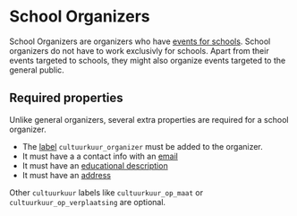 # School Organizers

School Organizers are organizers who have [events for schools](../events/create-school.md). School organizers do not have to work exclusivly for schools.
Apart from their events targeted to schools, they might also organize events targeted to the general public.

## Required properties

Unlike general organizers, several extra properties are required for a school organizer.

* The [label](../shared/labels.md) `cultuurkuur_organizer` must be added to the organizer.
* It must have a a contact info with an [email](/docs/uitdatabank/entry-api/shared/booking-and-contact-info#email)
* It must have an [educational description](/docs/uitdatabank/entry-api/reference/operations/update-a-organizer-educational-description)
* It must have an [address](/docs/uitdatabank/entry-api/reference/operations/update-a-organizer-address-1)

Other `cultuurkuur` labels like `cultuurkuur_op_maat` or `cultuurkuur_op_verplaatsing` are optional.
